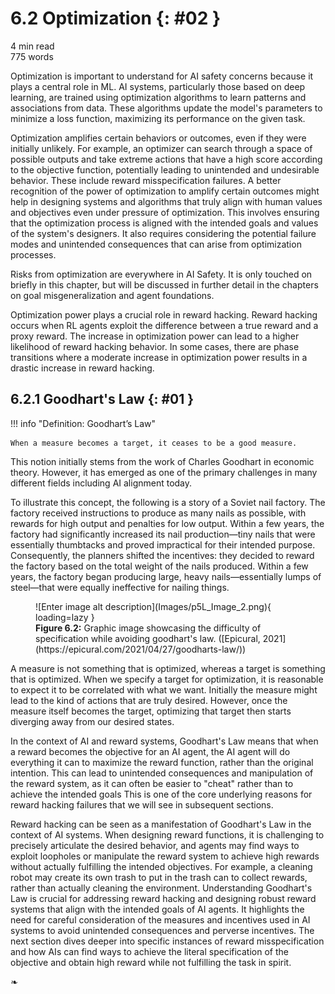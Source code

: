 # 6.2 Optimization {: #02 }

<div class="section-meta">
    <div class="meta-item">
        <i class="fas fa-clock"></i>
        4 min read
    </div>
    <div class="meta-item">
        <i class="fas fa-file-alt"></i> 
        775 words
    </div>
</div>


Optimization is important to understand for AI safety concerns because it plays a central role in ML. AI systems, particularly those based on deep learning, are trained using optimization algorithms to learn patterns and associations from data. These algorithms update the model's parameters to minimize a loss function, maximizing its performance on the given task.

Optimization amplifies certain behaviors or outcomes, even if they were initially unlikely. For example, an optimizer can search through a space of possible outputs and take extreme actions that have a high score according to the objective function, potentially leading to unintended and undesirable behavior. These include reward misspecification failures. A better recognition of the power of optimization to amplify certain outcomes might help in designing systems and algorithms that truly align with human values and objectives even under pressure of optimization. This involves ensuring that the optimization process is aligned with the intended goals and values of the system's designers. It also requires considering the potential failure modes and unintended consequences that can arise from optimization processes.

Risks from optimization are everywhere in AI Safety. It is only touched on briefly in this chapter, but will be discussed in further detail in the chapters on goal misgeneralization and agent foundations.

Optimization power plays a crucial role in reward hacking. Reward hacking occurs when RL agents exploit the difference between a true reward and a proxy reward. The increase in optimization power can lead to a higher likelihood of reward hacking behavior. In some cases, there are phase transitions where a moderate increase in optimization power results in a drastic increase in reward hacking.

## 6.2.1 Goodhart's Law {: #01 }

!!! info "Definition: Goodhart’s Law"



    When a measure becomes a target, it ceases to be a good measure.



This notion initially stems from the work of Charles Goodhart in economic theory. However, it has emerged as one of the primary challenges in many different fields including AI alignment today.

To illustrate this concept, the following is a story of a Soviet nail factory. The factory received instructions to produce as many nails as possible, with rewards for high output and penalties for low output. Within a few years, the factory had significantly increased its nail production—tiny nails that were essentially thumbtacks and proved impractical for their intended purpose. Consequently, the planners shifted the incentives: they decided to reward the factory based on the total weight of the nails produced. Within a few years, the factory began producing large, heavy nails—essentially lumps of steel—that were equally ineffective for nailing things.

<figure markdown="span">
![Enter image alt description](Images/p5L_Image_2.png){ loading=lazy }
  <figcaption markdown="1"><b>Figure 6.2:</b> Graphic image showcasing the difficulty of specification while avoiding goodhart's law. ([Epicural, 2021](https://epicural.com/2021/04/27/goodharts-law/))</figcaption>
</figure>

A measure is not something that is optimized, whereas a target is something that is optimized. When we specify a target for optimization, it is reasonable to expect it to be correlated with what we want. Initially the measure might lead to the kind of actions that are truly desired. However, once the measure itself becomes the target, optimizing that target then starts diverging away from our desired states.

In the context of AI and reward systems, Goodhart's Law means that when a reward becomes the objective for an AI agent, the AI agent will do everything it can to maximize the reward function, rather than the original intention. This can lead to unintended consequences and manipulation of the reward system, as it can often be easier to "cheat" rather than to achieve the intended goals This is one of the core underlying reasons for reward hacking failures that we will see in subsequent sections.

Reward hacking can be seen as a manifestation of Goodhart's Law in the context of AI systems. When designing reward functions, it is challenging to precisely articulate the desired behavior, and agents may find ways to exploit loopholes or manipulate the reward system to achieve high rewards without actually fulfilling the intended objectives. For example, a cleaning robot may create its own trash to put in the trash can to collect rewards, rather than actually cleaning the environment. Understanding Goodhart's Law is crucial for addressing reward hacking and designing robust reward systems that align with the intended goals of AI agents. It highlights the need for careful consideration of the measures and incentives used in AI systems to avoid unintended consequences and perverse incentives. The next section dives deeper into specific instances of reward misspecification and how AIs can find ways to achieve the literal specification of the objective and obtain high reward while not fulfilling the task in spirit.


<div class="section-end">
    <span>❧</span>
</div>